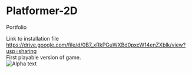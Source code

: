 # Platformer-2D
Portfolio  

Link to installation file  
https://drive.google.com/file/d/0B7_xRkPGuWXBd0pxcW14enZXblk/view?usp=sharing  
First playable version of game.  
![Alpha](http://www.reactiongifs.us/wp-content/uploads/2013/10/nuh_uh_conan_obrien.gif)
text
